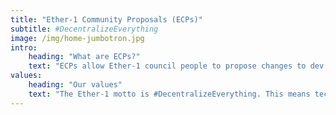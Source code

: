 ```yaml
---
title: "Ether-1 Community Proposals (ECPs)"
subtitle: #DecentralizeEverything
image: /img/home-jumbotron.jpg
intro:
    heading: "What are ECPs?"
    text: "ECPs allow Ether-1 council people to propose changes to dev funding allocations ranging from infrastructure costs to enclave funding. ECPs can also be used to start larger conversations within the community."
values:
    heading: "Our values"
    text: "The Ether-1 motto is #DecentralizeEverything. This means technology, governance and everything in between."
---
```

